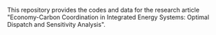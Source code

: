 This repository provides the codes and data for the research article "Economy-Carbon Coordination in Integrated Energy Systems: Optimal Dispatch and Sensitivity Analysis".
